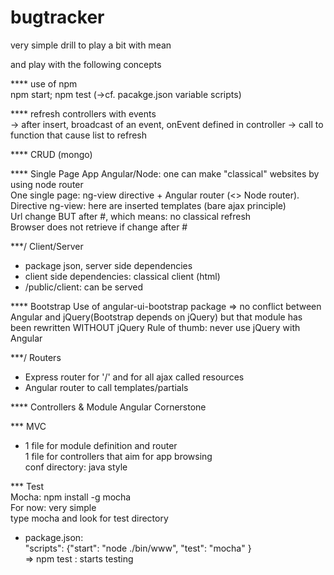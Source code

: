 # bugtracker
very simple drill to play a bit with mean

and play with the following concepts

**** use of npm  
npm start; npm test (->cf. pacakge.json variable scripts)

**** refresh controllers with events  
-> after insert, broadcast of an event, onEvent defined in controller -> call to function that cause list to refresh

**** CRUD (mongo)

**** Single Page App
Angular/Node: one can make "classical" websites by using node router  
One single page: ng-view directive + Angular router (<> Node router).  
Directive ng-view: here are inserted templates (bare ajax principle)  
Url change BUT after #, which means: no classical refresh  
Browser does not retrieve if change after #


***/ Client/Server
- package json, server side dependencies
- client side dependencies: classical client (html)
- /public/client: can be served


**** Bootstrap
Use of  angular-ui-bootstrap package => no conflict between Angular and jQuery(Bootstrap depends on jQuery) but that module has been rewritten WITHOUT jQuery
Rule of thumb: never use jQuery with Angular

***/ Routers
- Express router  for '/' and for all ajax called resources 
- Angular router to call templates/partials

**** Controllers & Module
Angular Cornerstone

*** MVC  
*   1 file for module definition and router  
1 file for controllers that aim for app browsing  
conf directory: java style


*** Test  
Mocha: npm install -g mocha  
For now: very simple  
type mocha and look for test directory

- package.json:  
"scripts": {"start": "node ./bin/www",  "test": "mocha" }  
=> npm test : starts testing

